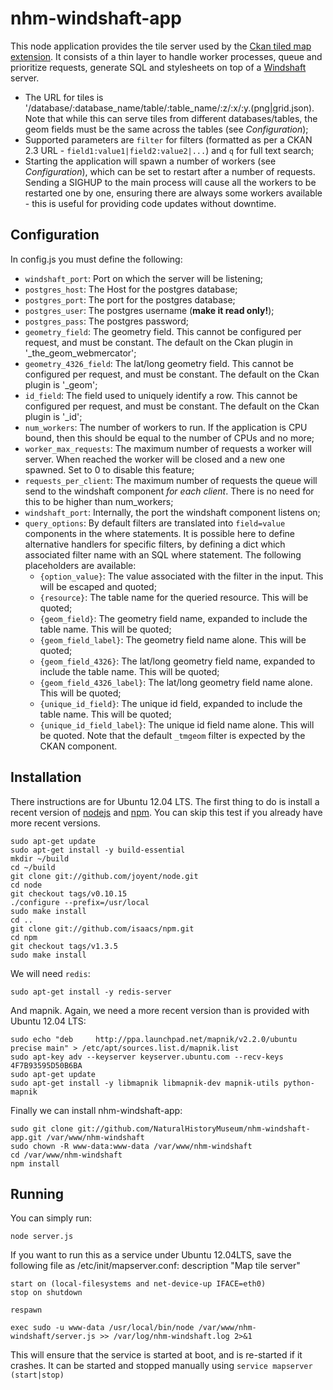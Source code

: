 # nhm-windshaft-app

This node application provides the tile server used by the [Ckan tiled map extension](https://github.com/NaturalHistoryMuseum/ckanext-map). It consists of a thin layer to handle worker processes, queue and prioritize requests, generate SQL and stylesheets on top of a [Windshaft](https://github.com/CartoDB/Windshaft) server.

- The URL for tiles is '/database/:database_name/table/:table_name/:z/:x/:y.(png|grid.json). Note that while this can serve tiles from different databases/tables, the geom fields must be the same across the tables (see *Configuration*);
- Supported parameters are `filter` for filters (formatted as per a CKAN 2.3 URL - ```field1:value1|field2:value2|...```) and `q` for full text search;
- Starting the application will spawn a number of workers (see *Configuration*), which can be set to restart after a number of requests. Sending a SIGHUP to the main process will cause all the workers to be restarted one by one, ensuring there are always some workers available - this is useful for providing code updates without downtime.

## Configuration
In config.js you must define the following:

- ```windshaft_port```: Port on which the server will be listening;
- ```postgres_host```: The Host for the postgres database;
- ```postgres_port```: The port for the postgres database;
- ```postgres_user```: The postgres username (**make it read only!**);
- ```postgres_pass```: The postgres password;
- ```geometry_field```: The geometry field. This cannot be configured per request, and must be constant. The default on the Ckan plugin in '_the_geom_webmercator';
- ```geometry_4326_field```: The lat/long geometry field. This cannot be configured per request, and must be constant. The default on the Ckan plugin is '_geom';
- ```id_field```: The field used to uniquely identify a row. This cannot be configured per request, and must be constant. The default on the Ckan plugin is '_id';
- ```num_workers```: The number of workers to run. If the application is CPU bound, then this should be equal to the number of CPUs and no more;
- ```worker_max_requests```: The maximum number of requests a worker will server. When reached the worker will be closed and a new one spawned. Set to 0 to disable this feature;
- ```requests_per_client```: The maximum number of requests the queue will send to the windshaft component *for each client*. There is no need for this to be higher than num_workers;
- ```windshaft_port```: Internally, the port the windshaft component listens on;
- ```query_options```: By default filters are translated into `field=value` components in the where statements. It is possible here to define alternative handlers for specific filters, by defining a dict which associated filter name with an SQL where statement. The following placeholders are available:
    - `{option_value}`: The value associated with the filter in the input. This will be escaped and quoted;
    - `{resource}`: The table name for the queried resource. This will be quoted;
    - `{geom_field}`: The geometry field name, expanded to include the table name. This will be quoted;
    - `{geom_field_label}`: The geometry field name alone. This will be quoted;
    - `{geom_field_4326}`: The lat/long geometry field name, expanded to include the table name. This will be quoted;
    - `{geom_field_4326_label}`: The lat/long geometry field name alone. This will be quoted;
    - `{unique_id_field}`: The unique id field, expanded to include the table name. This will be quoted;
    - `{unique_id_field_label}`: The unique id field name alone. This will be quoted.
    Note that the default `_tmgeom` filter is expected by the CKAN component.

## Installation

There instructions are for Ubuntu 12.04 LTS. The first thing to do is install a
recent version of [nodejs]() and [npm](). You can skip this test if you already have more recent versions.

    sudo apt-get update
    sudo apt-get install -y build-essential
    mkdir ~/build
    cd ~/build
    git clone git://github.com/joyent/node.git  
    cd node
    git checkout tags/v0.10.15
    ./configure --prefix=/usr/local
    sudo make install
    cd ..
    git clone git://github.com/isaacs/npm.git
    cd npm
    git checkout tags/v1.3.5
    sudo make install

We will need `redis`:

    sudo apt-get install -y redis-server

And mapnik. Again, we need a more recent version than is provided with
Ubuntu 12.04 LTS:

    sudo echo "deb     http://ppa.launchpad.net/mapnik/v2.2.0/ubuntu precise main" > /etc/apt/sources.list.d/mapnik.list
    sudo apt-key adv --keyserver keyserver.ubuntu.com --recv-keys 4F7B93595D50B6BA 
    sudo apt-get update
    sudo apt-get install -y libmapnik libmapnik-dev mapnik-utils python-mapnik

Finally we can install nhm-windshaft-app:

    sudo git clone git://github.com/NaturalHistoryMuseum/nhm-windshaft-app.git /var/www/nhm-windshaft
    sudo chown -R www-data:www-data /var/www/nhm-windshaft
    cd /var/www/nhm-windshaft
    npm install
    
## Running

You can simply run:

    node server.js
   
If you want to run this as a service under Ubuntu 12.04LTS, save the following file as /etc/init/mapserver.conf:
    description "Map tile server"
        
    start on (local-filesystems and net-device-up IFACE=eth0)
    stop on shutdown
        
    respawn
    
    exec sudo -u www-data /usr/local/bin/node /var/www/nhm-windshaft/server.js >> /var/log/nhm-windshaft.log 2>&1

This will ensure that the service is started at boot, and is re-started if it crashes. It can be started and stopped manually using `service mapserver (start|stop)`